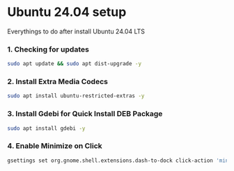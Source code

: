 # Ubuntu 24.04 setup
Everythings to do after install Ubuntu 24.04 LTS

### 1. Checking for updates
```bash
sudo apt update && sudo apt dist-upgrade -y
```

### 2. Install Extra Media Codecs
```bash
sudo apt install ubuntu-restricted-extras -y
```

### 3. Install Gdebi for Quick Install DEB Package
```bash
sudo apt install gdebi -y
```

### 4. Enable Minimize on Click
```bash
gsettings set org.gnome.shell.extensions.dash-to-dock click-action 'minimize'
```